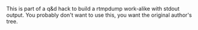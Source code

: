 This is part of a q&d hack to build a rtmpdump work-alike with stdout output. You probably don't want to use this, you want the original author's tree.
